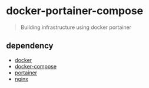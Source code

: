 # docker-portainer-compose

> Building infrastructure using docker portainer

## dependency

- [docker](https://docs.docker.com/engine/reference/run/)
- [docker-compose](https://docs.docker.com/compose/reference/)
- [portainer](https://documentation.portainer.io/)
- [nginx](https://docs.nginx.com/nginx/admin-guide/web-server/reverse-proxy/)

